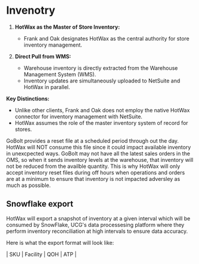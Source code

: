 # Invenotry

1. **HotWax as the Master of Store Inventory:**
   - Frank and Oak designates HotWax as the central authority for store inventory management.

2. **Direct Pull from WMS:**
   - Warehouse inventory is directly extracted from the Warehouse Management System (WMS).
   - Inventory updates are simultaneously uploaded to NetSuite and HotWax in parallel.

**Key Distinctions:**

- Unlike other clients, Frank and Oak does not employ the native HotWax connector for inventory management with NetSuite.
- HotWax assumes the role of the master inventory system of record for stores.

GoBolt provides a reset file at a scheduled period through out the day. HotWax will NOT consume this file since it could impact available inventory in unexcpected ways. GoBolt may not have all the latest sales orders in the OMS, so when it sends inventory levels at the warehouse, that inventory will not be reduced from the availble quantity. This is why HotWax will only accept inventory reset files during off hours when operations and orders are at a minimum to ensure that inventory is not impacted adversley as much as possible.

## Snowflake export

HotWax will export a snapshot of inventory at a given interval which will be consumed by SnowFlake, UCG's data processesing platform where they perform inventory reconciliation at high intervals to ensure data accuracy.

Here is what the export format will look like:

| SKU | Facility | QOH | ATP |
